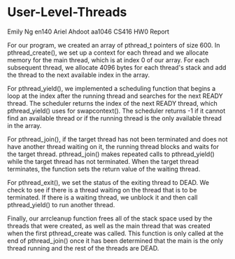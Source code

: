 # User-Level-Threads

Emily Ng  en140
Ariel Ahdoot aa1046
CS416 HW0 Report


For our program, we created an array of pthread_t pointers of size 600. In pthread_create(), we set up a context for each thread and we allocate memory for the main thread, which is at index 0 of our array. For each subsequent thread, we allocate 4096 bytes for each thread's stack and add the thread to the next available index in the array. 

For pthread_yield(), we implemented a scheduling function that begins a loop at the index after the running thread and searches for the next READY thread.
The scheduler returns the index of the next READY thread, which pthread_yield() uses for swapcontext(). The scheduler returns -1 if it cannot find an available thread or if the running thread is the only available thread in the array.  

For pthread_join(), if the target thread has not been terminated and does not have another thread waiting on it, the running thread blocks and waits for the target thread. pthread_join() makes repeated calls to pthread_yield() while the target thread has not terminated. When the target thread terminates, the function sets the return value of the waiting thread.

For pthread_exit(), we set the status of the exiting thread to DEAD. We check to see if there is a thread waiting on the thread that is to be terminated. If there is a waiting thread, we unblock it and then call pthread_yield() to run another thread.  

Finally, our arrcleanup function frees all of the stack space used by the threads that were created, as well as the main thread that was created when the first pthread_create was called. This function is only called at the end of pthread_join() once it has been determined that the main is the only thread running and the rest of the threads are DEAD.



	
